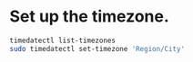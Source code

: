 <!-- TITLE: Timezone -->
<!-- SUBTITLE: A quick summary of Timezone -->

# Set up the timezone.



```sh
timedatectl list-timezones
sudo timedatectl set-timezone 'Region/City'
```
